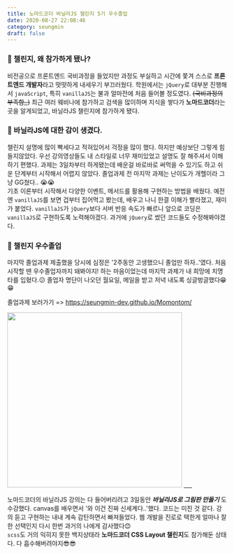 ```yaml
---
title: 노마드코더 바닐라JS 챌린지 5기 우수졸업
date: 2020-08-27 22:08:46
category: seungmin
draft: false
---
```


### :pencil: 챌린지, 왜 참가하게 됐나?    
비전공으로 프론트엔드 국비과정을 들었지만 과정도 부실하고 시간에 쫓겨 스스로 **프론트엔드 개발자**라고 떳떳하게 내세우기 부끄러웠다. 학원에서는 `jQuery`로 대부분 진행해서 `javaScript`, 특히 `vanillaJS`는 불과 얼마전에 처음 들어볼 정도였다. ~~(국비과정의 부족함,,)~~ 최근 여러 웨비나에 참가하고 검색을 많이하며 지식을 쌓다가 **노마드코더**라는 곳을 알게되었고, 바닐라JS 챌린지에 참가하게 됐다.  
  
  
### :ice_cream: 바닐라JS에 대한 감이 생겼다.    
챌린지 설명에 많이 빡세다고 적혀있어서 걱정을 많이 했다. 하지만 예상보단 그렇게 힘들지않았다. 우선 강의영상들도 내 스타일로 너무 재미있었고 설명도 잘 해주셔서 이해하기 편했다. 과제는 3일차부터 하게됐는데 배운걸 바로바로 써먹을 수 있기도 하고 쉬운 단계부터 시작해서 어렵지 않았다. 졸업과제 전 마지막 과제는 난이도가 개헬이라 그냥 GG쳤다.. :sob::sob:   
기초 이론부터 시작해서 다양한 이벤트, 메서드를 활용해 구현하는 방법을 배웠다. 예전엔 `vanillaJS`를 보면 겁부터 집어먹고 봤는데, 배우고 나니 한결 이해가 빨라졌고, 재미가 붙었다. `vanillaJS`가 `jQuery`보다 서버 반응 속도가 빠르니 앞으로 코딩은 `vanillaJS`로 구현하도록 노력해야겠다. 과거에 `jQuery`로 썼던 코드들도 수정해봐야겠다.  


### :tada: 챌린지 우수졸업    
마지막 졸업과제 제출했을 당시에 심정은 '2주동안 고생했으니 졸업만 하자..'였다. 처음 시작할 땐 우수졸업자까지 돼봐야지! 하는 마음이었는데 마지막 과제가 내 희망에 치명타를 입혔다.:confused: 졸업자 명단이 나오던 월요일, 메일을 받고 저녁 내도록 싱글벙글했다:grin::grin:    
  
졸업과제 보러가기 => https://seungmin-dev.github.io/Momontom/  
  
<img src="img/chellenge.png" style="text-align: center; width: 400px; height: auto;" />    
___  

노마드코더의 바닐라JS 강의는 다 들어버리려고 3일동안 ***바닐라JS로 그림판 만들기*** 도 수강했다. canvas를 배우면서 '와 이건 진짜 신세계다..'했다. 코드는 미친 것 같다. 강의 듣고 구현하는 내내 계속 감탄하면서 빠져들었다. 웹 개발을 진로로 택한게 얼마나 잘한 선택인지 다시 한번 과거의 나에게 감사했다:blush:  
`scss`도 거의 익히지 못한 백지상태라 **노마드코더 CSS Layout 챌린지**도 참가해둔 상태다. 다 흡수해버려야지:sunglasses::sunglasses:
